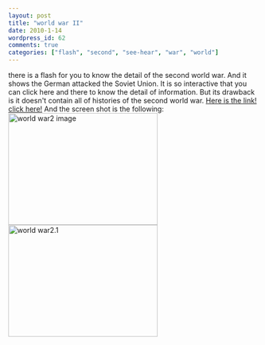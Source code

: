 ```yaml
---
layout: post
title: "world war II"
date: 2010-1-14
wordpress_id: 62
comments: true
categories: ["flash", "second", "see-hear", "war", "world"]
---
```

<meta name="_edit_last" content="1" />
<meta name="views" content="1763" />
there is a flash for you to know the detail of the second world war. And it shows the German attacked the Soviet Union. It is so interactive that you can click here and there to know the detail of information. But its drawback is it doesn't contain all of histories of the second world war.
<a title="war" href="http://english.pobediteli.ru/flash.html?DR=0"> Here is the link! click here!</a>
And the screen shot is the following:
<a href="http://chillyc.info/wp-content/uploads/2010/01/world-war2.jpg"><img class="aligncenter size-medium wp-image-60" title="world war2" src="http://chillyc.info/wp-content/uploads/2010/01/world-war2-300x225.jpg" alt="world war2 image" width="300" height="225" /></a>
<a href="http://chillyc.info/wp-content/uploads/2010/01/world-war2.1.jpg"><img class="aligncenter size-medium wp-image-61" title="world war2.1" src="http://chillyc.info/wp-content/uploads/2010/01/world-war2.1-300x225.jpg" alt="world war2.1" width="300" height="225" /></a>
